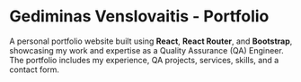 # Gediminas Venslovaitis - Portfolio

A personal portfolio website built using **React**, **React Router**, and **Bootstrap**, showcasing my work and expertise as a Quality Assurance (QA) Engineer. The portfolio includes my experience, QA projects, services, skills, and a contact form.
